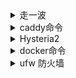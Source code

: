 <details>

<summary>走一波</summary>

```
更新安装软件 
apt update -y
apt update -y && apt upgrade -y
apt install wget curl sudo vim git -y

安装bbr
echo "net.core.default_qdisc=fq" >> /etc/sysctl.conf
echo "net.ipv4.tcp_congestion_control=bbr" >> /etc/sysctl.conf     
echo "net.ipv4.icmp_echo_ignore_all=1" >> /etc/sysctl.conf  
sysctl -p

开关IPV6
curl -O https://github.com/yvhk750/001/raw/main/sh/ipv6.sh && chmod +x ipv6.sh && sudo ./ipv6.sh

安装ssh 
wget https://github.com/yvhk750/001/raw/main/sh/key.sh --no-check-certificate&& bash key.sh yvhk750

一键安装 Hysteria2
curl -O https://raw.githubusercontent.com/yvhk750/001/refs/heads/main/sh/hy.sh && chmod +x hy.sh && ./hy.sh

caddy NaiveProxy 与 Trojan（支持CF优选IP） 
bash <(curl -s https://raw.githubusercontent.com/yvhk750/001/main/sh/nt.sh) 域名 账号 密码

安装 docker
curl -fsSL https://get.docker.com -o get-docker.sh
sh get-docker.sh

ufw防火墙控制docker 开放80 443 52022
wget -N --no-check-certificate https://github.com/yvhk750/001/raw/main/sh/ufw.sh && bash ufw.sh


安装 alist
curl -fsSL "https://alist.nn.ci/v3.sh" | bash -s install  
更新
curl -fsSL "https://alist.nn.ci/v3.sh" | bash -s update
卸载
curl -fsSL "https://alist.nn.ci/v3.sh" | bash -s uninstall

alist+arist
docker run -d --restart=always -v /etc/alist:/opt/alist/data -v /mnt:/mnt -p 5244:5244 -e PUID=0 -e PGID=0 -e UMASK=022 --name="alist" xhofe/alist-aria2:latest


# 手动设置一个密码,`NEW_PASSWORD`是指你需要设置的密码
docker exec -it alist ./alist admin set NEW_PASSWORD
```
</details>

<details>

<summary>caddy命令</summary>

```
配置重载
systemctl reload caddy
停止
systemctl stop caddy
格式化
caddy fmt /etc/caddy/Caddyfile --overwrite
启动
systemctl start caddy
服务状态
systemctl status caddy
```
</details>


<details>

<summary>Hysteria2</summary>

```
#一键安装Hysteria2
bash <(curl -fsSL https://get.hy2.sh/)

#使用自签证书
```
openssl req -x509 -nodes -newkey ec:<(openssl ecparam -name prime256v1) \
    -keyout /etc/hysteria/bing.key -out /etc/hysteria/bing.crt \
    -days 36500 -subj "/CN=www.bing.com" \
    -addext "subjectAltName=DNS:www.bing.com,DNS:bing.com" \
&& sudo chown hysteria /etc/hysteria/bing.key /etc/hysteria/bing.crt
```
# 端口跳跃
1，     sudo vim /etc/sysctl.conf
        # 添加或修改以下行，如已开启则跳过此步骤
        net.ipv4.ip_forward=1
        # 应用更改
        sudo sysctl -p
2，     sudo vim /etc/ufw/before.rules 
        sudo vim /etc/ufw/before6.rules

```
*nat
:PREROUTING ACCEPT [0:0]
:POSTROUTING ACCEPT [0:0]

-A PREROUTING -p udp --dport 10000:10010 -j REDIRECT --to-port 443

-A POSTROUTING -j MASQUERADE

COMMIT
```
sudo ufw allow 10000:10010/udp

#启动Hysteria2
systemctl start hysteria-server.service
#重启Hysteria2
systemctl restart hysteria-server.service
#查看Hysteria2状态
systemctl status hysteria-server.service
#停止Hysteria2
systemctl stop hysteria-server.service
#设置开机自启
systemctl enable hysteria-server.service
#查看日志
journalctl -u hysteria-server.service
```

服务器配置文件
```
cat << EOF > /etc/hysteria/config.yaml
listen: :443 #监听端口

#使用CA证书
#acme:
#  domains:
#    - a.com #你的域名，需要先解析到服务器ip
#  email: test@email.com

#使用自签证书
tls:
  cert: /etc/hysteria/bing.crt
  key: /etc/hysteria/bing.key

auth:
  type: password
  password: qwert5tgb #设置认证密码
  
masquerade:
  type: proxy
  proxy:
    url: https://www.bing.com #伪装网址
    rewriteHost: true
  listenHTTP: :80 
  listenHTTPS: :443 
  forceHTTPS: true 
EOF
```

</details>


<details>

<summary>docker命令</summary>

```
安装
curl -fsSL https://get.docker.com -o get-docker.sh
sh get-docker.sh
查看
docker ps -a
停止
docker stop id
启动
docker start id
重启
docker restart id
删除
docker rm -f id
docker-compose启动
docker compose up -d
docker-compose停止
docker compose down
查看网络
docker inspect id
查看日志
docker logs -f id

docker compose 更新命令
docker compose pull
docker compose up -d

```

</details>

<details>

<summary>ufw 防火墙</summary>

```
  安装
apt-get install ufw
  状态
ufw status
  开启tcp与udp端口
ufw allow 22
  删除端口
ufw delete allow 22
  启动
ufw enable
  停止
ufw disable
重置所有规则：
sudo ufw reset


------Docker网络之防火墙-----

#修改ufw默认的配置
nano /etc/default/ufw
#把DEFAULT_FORWARD_POLICY修改成下面这样
DEFAULT_FORWARD_POLICY="ACCEPT"

#修改docker.service配置，防止它修改防火墙规则
##docker.service可能在以下3个路径，选任一修改即可##
/usr/lib/systemd/system/docker.service
/etc/systemd/system/multi-user.target.wants/
/lib/systemd/system/docker.service
#修改文件
nano /usr/lib/systemd/system/docker.service
#找到 ExecStart 字段
#默认为：
ExecStart=/usr/bin/dockerd -H fd:// --containerd=/run/containerd/containerd.sock
改为
ExecStart=/usr/bin/dockerd --iptables=false -H fd:// --containerd=/run/containerd/containerd.sock

#修改docker的默认配置。注释DOCKER_OPTS这行，在参数后添加添加--iptables=false
nano /etc/default/docker
#修改文件
DOCKER_OPTS="--dns 8.8.8.8 --dns 8.8.4.4 --iptables=false"

#修改/etc/ufw/before.rules以使容器内部可以访问外网，否则任何容器内的联网操作都会被禁止
nano /etc/ufw/before.rules
#在`*filter`前面添加下面内容，根据自己具体网段往后自行添加
*nat
:POSTROUTING ACCEPT [0:0]
-A POSTROUTING ! -s 172.17.0.0/16 -j MASQUERADE
-A POSTROUTING ! -s 172.18.0.0/16 -j MASQUERADE
-A POSTROUTING ! -s 172.xx.0.0/16 -j MASQUERADE
COMMIT

#重启docker
systemctl daemon-reload && systemctl restart docker

#若不生效重启服务器
```
</details>
